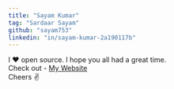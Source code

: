 ```yaml
---
title: "Sayam Kumar"
tag: "Sardaar Sayam"
github: "sayam753"
linkedin: "in/sayam-kumar-2a190117b"
---
```

I :heart: open source.
I hope you all had a great time.<br />
Check out - [My Website](https://codingpaths.com)<br />
Cheers :v:

